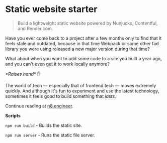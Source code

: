 # Static website starter

> Build a lightweight static website powered by Nunjucks, Contentful, and Render.com.

Have you ever come back to a project after a few months only to find that it feels stale and outdated, because in that time Webpack or some other fad library you were using released a new major version during that time?

What about when you want to add some code to a site you built a year ago, and you can't even get it to work locally anymore?

*\*Raises hand\** ✋

The world of tech — especially that of frontend tech — moves extremely quickly. And although it's fun to experiment and use the latest technology, sometimes it feels good to build something that *lasts*.

Continue reading at [n8.engineer](https://n8.engineer/build-static-website-nunjucks-contentful-render).

**Scripts**

`npm run build` - Builds the static site.

`npm run server` - Runs the static file server.
